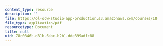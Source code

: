```yaml
---
content_type: resource
description: ''
file: https://ol-ocw-studio-app-production.s3.amazonaws.com/courses/18-404j-theory-of-computation-fall-2020/78c0346bd81b6abcb2b1dde899adfc88_MIT18_404f20_lec7.pdf
file_type: application/pdf
resourcetype: Document
title: null
uid: 78c0346b-d81b-6abc-b2b1-dde899adfc88
---
```

